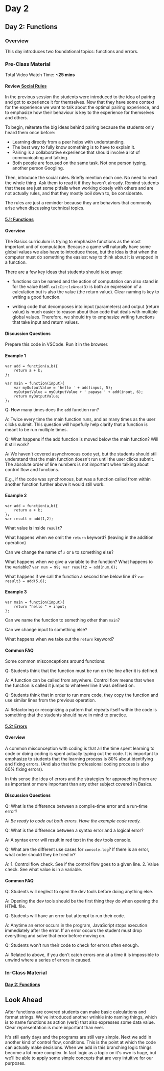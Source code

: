 # Day 2

## Day 2: Functions

### Overview

This day introduces two foundational topics: functions and errors.

### Pre-Class Material

Total Video Watch Time: **~25 mins**

#### Review[ Social Rules](../../course-logistics/love-social-rules.md)

In the previous session the students were introduced to the idea of pairing and got to experience it for themselves. Now that they have some context for the experience we want to talk about the optimal pairing experience, and to emphasize how their behaviour is key to the experience for themselves and others.

To begin, reiterate the big ideas behind pairing because the students only heard them once before:

* Learning directly from a peer helps with understanding.
* The best way to fully know something is to have to explain it.
* Pairing is a collaborative experience that should involve a lot of communicating and talking.
* Both people are focused on the same task. Not one person typing, another person Googling.

Then, introduce the social rules. Briefly mention each one. No need to read the whole thing. Ask them to read it if they haven't already. Remind students that these are just some pitfalls when working closely with others and are not actually rules, and that they mostly boil down to, be considerate.

The rules are just a reminder because they are behaviors that commonly arise when discussing technical topics.

#### [5.1: Functions](../../5-structuring-and-debugging-code/5.1-functions.md)

#### Overview

The Basics curriculum is trying to emphasize functions as the most important unit of computation. Because a game will naturally have some global values we also have to introduce those, but the idea is that when the computer must do something the easiest way to think about it is wrapped in a function.

 There are a few key ideas that students should take away:

* functions can be named and the action of computation can also stand in for the value itself. `calcCircleArea(3)` is both an expression of a calculation but is also the value \(the return value\). Clear naming is key to writing a good function.



* writing code that decomposes into input \(parameters\) and output \(return value\) is much easier to reason about than code that deals with multiple global values. Therefore, we should try to emphasize writing functions that take input and return values.

#### Discussion Questions

Prepare this code in VSCode. Run it in the browser.

#### Example 1

```text
var add = function(a,b){
    return a + b;
};

var main = function(input){
    var myOutputValue = 'hello ' + add(input, 5);
    myOutputValue = myOutputValue + ' papaya ' + add(input, 6);
    return myOutputValue;
};
```

Q: How many times does the `add` function run?

A: Twice every time the main function runs, and as many times as the user clicks submit. This question will hopefully help clarify that a function is meant to be run multiple times.

Q: What happens if the add function is moved below the main function? Will it still work?

A: We haven't covered asynchronous code yet, but the students should still understand that the main function doesn't run until the user clicks submit. The absolute order of line numbers is not important when talking about control flow and functions.

E.g., if the code was synchronous, but was a function called from within another function further above it would still work.

#### Example 2

```text
var add = function(a,b){
    return a + b;
};
var result = add(1,2);
```

What value is inside `result`?

What happens when we omit the `return` keyword? \(leaving in the addition operation\)

Can we change the name of `a` or `b` to something else?

What happens when we give a variable to the function? What happens to the variable? `var num = 99; var result2 = add(num,6);`

What happens if we call the function a second time below line 4? `var result3 = add(5,6);`

#### Example 3

```text
var main = function(input){
    return "hello " + input;
};
```

Can we name the function to something other than `main`?

Can we change input to something else?

What happens when we take out the `return` keyword?

#### Common FAQ

Some common misconceptions around functions:

Q: Students think that the function must be run on the line after it is defined.

A: A function can be called from anywhere. Control flow means that when the function is called it jumps to whatever line it was defined on.

Q: Students think that in order to run more code, they copy the function and use similar lines from the previous operation.

A: Refactoring or recognizing a pattern that repeats itself within the code is something that the students should have in mind to practice.

#### [5.2: Errors](../../5-structuring-and-debugging-code/5.2-errors.md)

#### Overview

A common misconception with coding is that all the time spent learning to code or doing coding is spent actually typing out the code. It is important to emphasize to students that the learning process is 80% about identifying and fixing errors. \(And also that the professional coding process is also 80% fixing errors\).

In this sense the idea of errors and the strategies for approaching them are as important or more important than any other subject covered in Basics.

#### Discussion Questions

Q: What is the difference between a compile-time error and a run-time error?

A: _Be ready to code out both errors. Have the example code ready._

Q: What is the difference between a syntax error and a logical error?

A: A syntax error will result in red text in the dev tools console.

Q: What are the different use cases for `console.log`? If there is an error, what order should they be tried in?

A: 1. Control flow check. See if the control flow goes to a given line. 2. Value check. See what value is in a variable.

#### Common FAQ

Q: Students will neglect to open the dev tools before doing anything else.

A: Opening the dev tools should be the first thing they do when opening the HTML file.

Q: Students will have an error but attempt to run their code.

A: Anytime an error occurs in the program, JavaScript stops execution immediately after the error. If an error occurs the student must drop everything and solve that error before moving on.

Q: Students won't run their code to check for errors often enough.

A: Related to above, if you don't catch errors one at a time it is impossible to unwind where a series of errors in caused.

### In-Class Material

#### [Day 2: Functions](../../class-exercises/day-2-functions.md)

## **Look Ahead**

After functions are covered students can make basic calculations and format strings. We've introduced another wrinkle into naming things, which is to name functions as action \(verb\) that also expresses some data value. Clear representation is more important than ever.

It's still early days and the programs are still very simple. Next we add in another kind of control flow, conditions. This is the point at which the code can actually make decisions. When we add in this branching logic things become a lot more complex. In fact logic as a topic on it's own is huge, but we'll be able to apply some simple concepts that are very intuitive for our purposes.

